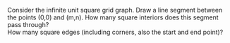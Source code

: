 Consider the infinite unit square grid graph. Draw a line segment between the points (0,0) and (m,n). How many square interiors does this segment pass through?  
How many square edges (including corners, also the start and end point)?

